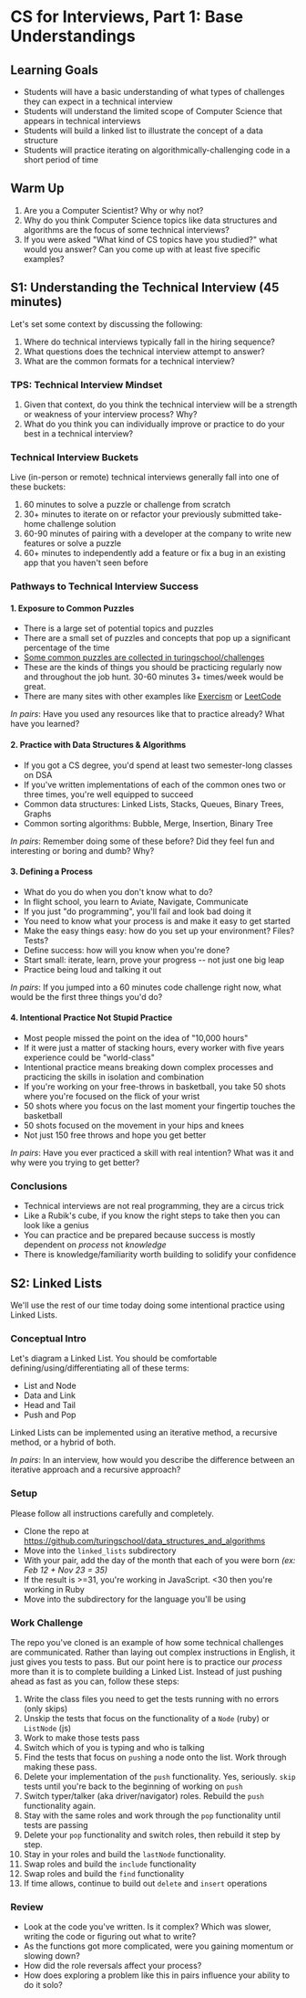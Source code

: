 # CS for Interviews, Part 1: Base Understandings

## Learning Goals

* Students will have a basic understanding of what types of challenges they can expect in a technical interview
* Students will understand the limited scope of Computer Science that appears in technical interviews
* Students will build a linked list to illustrate the concept of a data structure
* Students will practice iterating on algorithmically-challenging code in a short period of time

## Warm Up

1. Are you a Computer Scientist? Why or why not?
2. Why do you think Computer Science topics like data structures and algorithms are the focus of some technical interviews?
3. If you were asked "What kind of CS topics have you studied?" what would you answer? Can you come up with at least five specific examples?

## S1: Understanding the Technical Interview (45 minutes)

Let's set some context by discussing the following:

1. Where do technical interviews typically fall in the hiring sequence?
2. What questions does the technical interview attempt to answer?
3. What are the common formats for a technical interview?

### TPS: Technical Interview Mindset

1. Given that context, do you think the technical interview will be a strength or weakness of your interview process? Why?
2. What do you think you can individually improve or practice to do your best in a technical interview?

### Technical Interview Buckets

Live (in-person or remote) technical interviews generally fall into one of these buckets:

1. 60 minutes to solve a puzzle or challenge from scratch
2. 30+ minutes to iterate on or refactor your previously submitted take-home challenge solution
3. 60-90 minutes of pairing with a developer at the company to write new features or solve a puzzle
4. 60+ minutes to independently add a feature or fix a bug in an existing app that you haven't seen before

### Pathways to Technical Interview Success

#### 1. Exposure to Common Puzzles

* There is a large set of potential topics and puzzles
* There are a small set of puzzles and concepts that pop up a significant percentage of the time
* [Some common puzzles are collected in turingschool/challenges](https://github.com/turingschool/challenges)
* These are the kinds of things you should be practicing regularly now and throughout the job hunt. 30-60 minutes 3+ times/week would be great.
* There are many sites with other examples like [Exercism](https://exercism.io/) or [LeetCode](https://leetcode.com/)

*In pairs*: Have you used any resources like that to practice already? What have you learned?

#### 2. Practice with Data Structures & Algorithms

* If you got a CS degree, you'd spend at least two semester-long classes on DSA
* If you've written implementations of each of the common ones two or three times, you're well equipped to succeed
* Common data structures: Linked Lists, Stacks, Queues, Binary Trees, Graphs
* Common sorting algorithms: Bubble, Merge, Insertion, Binary Tree

*In pairs*: Remember doing some of these before? Did they feel fun and interesting or boring and dumb? Why?

#### 3. Defining a Process

* What do you do when you don't know what to do?
* In flight school, you learn to Aviate, Navigate, Communicate
* If you just "do programming", you'll fail and look bad doing it
* You need to know what your process is and make it easy to get started
* Make the easy things easy: how do you set up your environment? Files? Tests?
* Define success: how will you know when you're done?
* Start small: iterate, learn, prove your progress -- not just one big leap
* Practice being loud and talking it out

*In pairs*: If you jumped into a 60 minutes code challenge right now, what would be the first three things you'd do?

#### 4. Intentional Practice Not Stupid Practice

* Most people missed the point on the idea of "10,000 hours"
* If it were just a matter of stacking hours, every worker with five years experience could be "world-class"
* Intentional practice means breaking down complex processes and practicing the skills in isolation and combination
* If you're working on your free-throws in basketball, you take 50 shots where you're focused on the flick of your wrist
* 50 shots where you focus on the last moment your fingertip touches the basketball
* 50 shots focused on the movement in your hips and knees
* Not just 150 free throws and hope you get better

*In pairs*: Have you ever practiced a skill with real intention? What was it and why were you trying to get better?

### Conclusions

* Technical interviews are not real programming, they are a circus trick
* Like a Rubik's cube, if you know the right steps to take then you can look like a genius
* You can practice and be prepared because success is mostly dependent on _process_ not _knowledge_
* There is knowledge/familiarity worth building to solidify your confidence

## S2: Linked Lists

We'll use the rest of our time today doing some intentional practice using Linked Lists.

### Conceptual Intro

Let's diagram a Linked List. You should be comfortable defining/using/differentiating all of these terms:

* List and Node
* Data and Link
* Head and Tail
* Push and Pop

Linked Lists can be implemented using an iterative method, a recursive method, or a hybrid of both.

*In pairs*: In an interview, how would you describe the difference between an iterative approach and a recursive approach?

### Setup

Please follow all instructions carefully and completely.

* Clone the repo at https://github.com/turingschool/data_structures_and_algorithms
* Move into the `linked_lists` subdirectory
* With your pair, add the day of the month that each of you were born _(ex: Feb 12 + Nov 23 = 35)_
* If the result is >=31, you're working in JavaScript. <30 then you're working in Ruby
* Move into the subdirectory for the language you'll be using

### Work Challenge

The repo you've cloned is an example of how some technical challenges are communicated. Rather than laying out complex
instructions in English, it just gives you tests to pass. But our point here is to practice our *process* more than it is to complete building a Linked List. Instead of just pushing ahead as fast as you can, follow these steps:

1. Write the class files you need to get the tests running with no errors (only skips)
2. Unskip the tests that focus on the functionality of a `Node` (ruby) or `ListNode` (js)
3. Work to make those tests pass
4. Switch which of you is typing and who is talking
5. Find the tests that focus on `push`ing a node onto the list. Work through making these pass.
6. Delete your implementation of the `push` functionality. Yes, seriously. `skip` tests until you're back to the beginning of working on `push`
7. Switch typer/talker (aka driver/navigator) roles. Rebuild the `push` functionality again.
8. Stay with the same roles and work through the `pop` functionality until tests are passing
9. Delete your `pop` functionality and switch roles, then rebuild it step by step.
10. Stay in your roles and build the `lastNode` functionality.
11. Swap roles and build the `include` functionality
12. Swap roles and build the `find` functionality
13. If time allows, continue to build out `delete` and `insert` operations

### Review

* Look at the code you've written. Is it complex? Which was slower, writing the code or figuring out what to write?
* As the functions got more complicated, were you gaining momentum or slowing down?
* How did the role reversals affect your process?
* How does exploring a problem like this in pairs influence your ability to do it solo?
